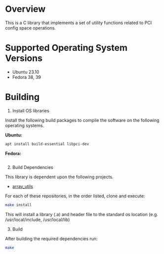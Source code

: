 # Overview

This is a C library that implements a set of utility functions related to PCI 
config space operations.

# Supported Operating System Versions

- Ubuntu 23.10
- Fedora 38, 39

# Building

1. Install OS libraries

Install the following build packages to compile the software on the following
operating systems.

**Ubuntu:**

```bash
apt install build-essential libpci-dev
```

**Fedora:**

```bash
```

2. Build Dependencies

This library is dependent upon the following projects. 

- [array_utils](https://github.com/JackrabbitLabs/array_utils)

For each of these repositories, in the order listed, clone and execute: 

```bash 
make install
```

This will install a library (.a) and header file to the standard os location 
(e.g. /usr/local/include, /usr/local/lib)

3. Build

After building the required dependencies run:

```bash
make
```

